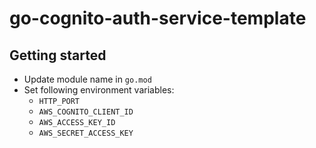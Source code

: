 # go-cognito-auth-service-template

## Getting started
- Update module name in `go.mod`
- Set following environment variables:
  - `HTTP_PORT`
  - `AWS_COGNITO_CLIENT_ID`
  - `AWS_ACCESS_KEY_ID`
  - `AWS_SECRET_ACCESS_KEY`

